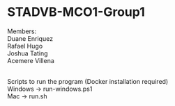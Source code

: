# STADVB-MCO1-Group1
 Members: <br />
 Duane Enriquez <br />
 Rafael Hugo <br />
 Joshua Tating <br />
 Acemere Villena <br /><br />

Scripts to run the program (Docker installation required) <br />
Windows -> run-windows.ps1 <br />
Mac -> run.sh <br />
